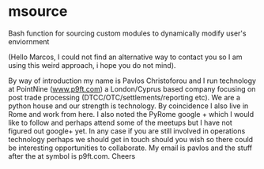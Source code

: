 msource
=======

Bash function for sourcing custom modules to dynamically modify user's enviornment

(Hello Marcos, I could not find an alternative way to contact you so I am using this weird approach, i hope you do not mind).

By way of introduction my name is Pavlos Christoforou and I run technology at PointNine (www.p9ft.com) a London/Cyprus based company focusing on post trade processing (DTCC/OTC/settlements/reporting etc). We are a python house and our strength is technology. By coincidence I also live in Rome and work from here. I also noted the PyRome google + which I would like to follow and perhaps attend some of the meetups but I have not figured out google+ yet. In any case if you are still involved in operations technology perhaps we should get in touch should you wish so there could be interesting opportunities to collaborate. My email is pavlos  and the stuff after the at symbol is p9ft.com. Cheers  

